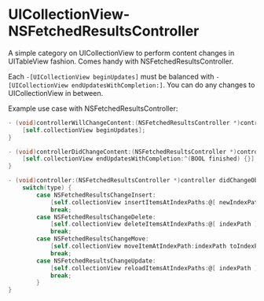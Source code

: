 UICollectionView-NSFetchedResultsController
=================================

A simple category on UICollectionView to perform content changes in UITableView fashion. Comes handy with NSFetchedResultsController. 

Each `-[UICollectionView beginUpdates]` must be balanced with `-[UICollectionView endUpdatesWithCompletion:]`. You can do any changes to UICollectionView in between.

Example use case with NSFetchedResultsController:

```objective-c
- (void)controllerWillChangeContent:(NSFetchedResultsController *)controller {
	[self.collectionView beginUpdates];
}

- (void)controllerDidChangeContent:(NSFetchedResultsController *)controller {
	[self.collectionView endUpdatesWithCompletion:^(BOOL finished) {}];
}

- (void)controller:(NSFetchedResultsController *)controller didChangeObject:(id)anObject atIndexPath:(NSIndexPath *)indexPath forChangeType:(NSFetchedResultsChangeType)type newIndexPath:(NSIndexPath *)newIndexPath {
	switch(type) {
		case NSFetchedResultsChangeInsert:
			[self.collectionView insertItemsAtIndexPaths:@[ newIndexPath ]];
			break;
		case NSFetchedResultsChangeDelete:
			[self.collectionView deleteItemsAtIndexPaths:@[ indexPath ]];
			break;
		case NSFetchedResultsChangeMove:
			[self.collectionView moveItemAtIndexPath:indexPath toIndexPath:newIndexPath];
			break;
		case NSFetchedResultsChangeUpdate:
			[self.collectionView reloadItemsAtIndexPaths:@[ indexPath ]];
			break;
		}
}
```
